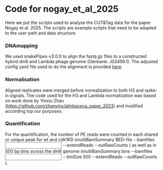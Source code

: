 # Code for nogay_et_al_2025

Here we put the scripts used to analyse the CUT&Tag data for the paper Nogay et al. 2025. The scripts are example scripts that need to be adapted to the user path and data structure.

###  DNAmapping
We used snakePipes-v3.0.0 to align the fastq.gz files to a constructed hybrid dm6 and Lambda phage genome (Genbank: J02459.1). The adjusted config yaml file used to do the alignment is provided [here](./mapping/hybrid_adjusted.yaml).

###  Normalisation
Aligned replicates were merged before normalization to both H3 and spike-in signals. The code used for the H3 and Lambda normalization was based on work done by Yinxiu Zhan (https://github.com/zhanyinx/atinbayeva_paper_2023) and modified according top our purposes.

###  Quantification
For the quantification, the number of PE reads were counted in each shared or unique peak for wt and cdk1KD (multiBamSummary BED-file --bamfiles <input files> --extendReads --outRawCounts <file>) as well as in 500 bp bins across the dm6 genome (multiBamSummary bins --bamfiles <input files> --binSize 500 --extendReads --outRawCounts <file>).
